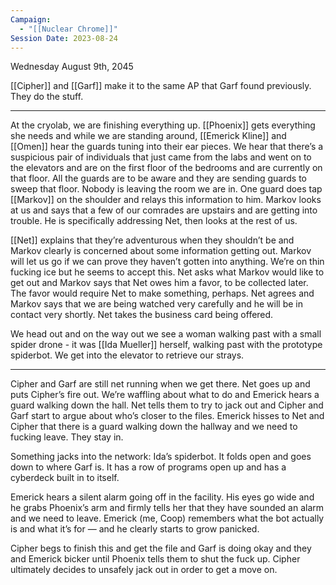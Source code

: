 ```yaml
---
Campaign:
  - "[[Nuclear Chrome]]"
Session Date: 2023-08-24
---
```

Wednesday August 9th, 2045

[[Cipher]] and [[Garf]] make it to the same AP that Garf found previously. They do the stuff.

---

At the cryolab, we are finishing everything up. [[Phoenix]] gets everything she needs and while we are standing around, [[Emerick Kline]] and [[Omen]] hear the guards tuning into their ear pieces. We hear that there’s a suspicious pair of individuals that just came from the labs and went on to the elevators and are on the first floor of the bedrooms and are currently on that floor. All the guards are to be aware and they are sending guards to sweep that floor. Nobody is leaving the room we are in. One guard does tap [[Markov]] on the shoulder and relays this information to him. Markov looks at us and says that a few of our comrades are upstairs and are getting into trouble. He is specifically addressing Net, then looks at the rest of us.

[[Net]] explains that they’re adventurous when they shouldn’t be and Markov clearly is concerned about some information getting out. Markov will let us go if we can prove they haven’t gotten into anything. We’re on thin fucking ice but he seems to accept this. Net asks what Markov would like to get out and Markov says that Net owes him a favor, to be collected later. The favor would require Net to make something, perhaps. Net agrees and Markov says that we are being watched very carefully and he will be in contact very shortly. Net takes the business card being offered.

We head out and on the way out we see a woman walking past with a small spider drone - it was [[Ida Mueller]] herself, walking past with the prototype spiderbot. We get into the elevator to retrieve our strays.

---

Cipher and Garf are still net running when we get there. Net goes up and puts Cipher’s fire out. We’re waffling about what to do and Emerick hears a guard walking down the hall. Net tells them to try to jack out and Cipher and Garf start to argue about who’s closer to the files. Emerick hisses to Net and Cipher that there is a guard walking down the hallway and we need to fucking leave. They stay in.

Something jacks into the network: Ida’s spiderbot. It folds open and goes down to where Garf is. It has a row of programs open up and has a cyberdeck built in to itself.

Emerick hears a silent alarm going off in the facility. His eyes go wide and he grabs Phoenix’s arm and firmly tells her that they have sounded an alarm and we need to leave. Emerick (me, Coop) remembers what the bot actually is and what it’s for — and he clearly starts to grow panicked.

Cipher begs to finish this and get the file and Garf is doing okay and they and Emerick bicker until Phoenix tells them to shut the fuck up. Cipher ultimately decides to unsafely jack out in order to get a move on.